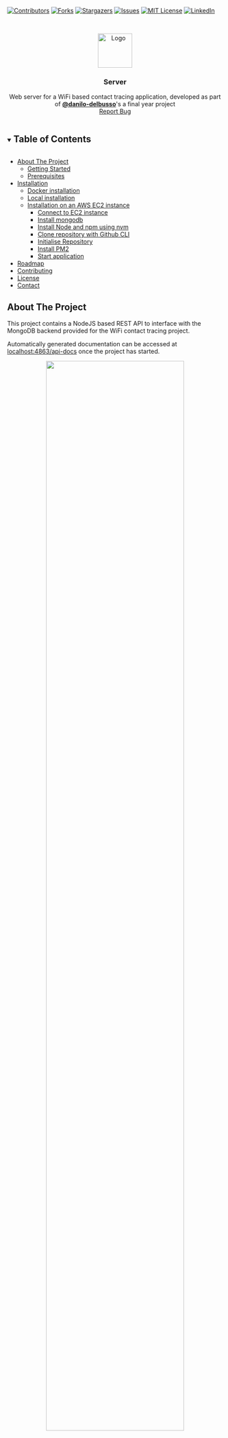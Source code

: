 [![Contributors][contributors-shield]][contributors-url]
[![Forks][forks-shield]][forks-url]
[![Stargazers][stars-shield]][stars-url]
[![Issues][issues-shield]][issues-url]
[![MIT License][license-shield]][license-url]
[![LinkedIn][linkedin-shield]][linkedin-url]

<!-- PROJECT LOGO -->
<br />
<p align="center">
  <a href="https://github.com/wifi-tracing/server">
    <img src="docs/icon.png" alt="Logo" width="80" height="80">
  </a>

<h3 align="center">Server</h3>

  <p align="center">
    Web server for a WiFi based contact tracing application, developed as part of <a href="https://github.com/danilo-delbusso"><b>@danilo-delbusso</b></a>'s a final year project
    <br />
    <a href="https://github.com/wifi-tracing/server/issues">Report Bug</a>
  </p>
</p>


<!-- TABLE OF CONTENTS -->
<details open="open">
  <summary><h2 style="display: inline-block">Table of Contents</h2></summary>
 <ul>
<li><a href="#about-the-project">About The Project</a><ul>
<li><a href="#getting-started">Getting Started</a></li>
<li><a href="#prerequisites">Prerequisites</a></li>
</ul>
</li>
<li><a href="#installation">Installation</a><ul>
<li><a href="#docker-installation">Docker installation</a></li>
<li><a href="#local-installation">Local installation</a></li>
<li><a href="#installation-on-an-aws-ec2-instance">Installation on an AWS EC2 instance</a><ul>
<li><a href="#connect-to-ec2-instance">Connect to EC2 instance</a></li>
<li><a href="#install-mongodb">Install mongodb</a></li>
<li><a href="#install-node-and-npm-using-nvm">Install Node and npm using nvm</a></li>
<li><a href="#clone-repository-with-github-cli">Clone repository with Github CLI</a></li>
<li><a href="#initialise-repository">Initialise Repository</a></li>
<li><a href="#install-pm2">Install PM2</a></li>
<li><a href="#start-application">Start application</a></li>
</ul>
</li>
</ul>
</li>
<li><a href="#roadmap">Roadmap</a></li>
<li><a href="#contributing">Contributing</a></li>
<li><a href="#license">License</a></li>
<li><a href="#contact">Contact</a></li>
</ul>

</ul>

</details>

## About The Project

This project contains a NodeJS based REST API to interface with the MongoDB backend provided for the WiFi contact
tracing project.

Automatically generated documentation can be accessed at [localhost:4863/api-docs](http://localhost:4683/api-docs) once
the project has started.

<p align="center">
  <img alt="" src="docs/screenshot-1.png" width="80%">
</p>

<!-- GETTING STARTED -->

### Getting Started

To get a local copy up and running follow these simple steps.

### Prerequisites

Installation for this project are described for linux. For other operating systems, please refer to the links provided.

* [Node.js](https://nodejs.org/en/)
* [npm](http://npmjs.com/)

It is suggested to install Node.js and npm using [nvm](https://github.com/nvm-sh/nvm#install--update-script).

## Installation

### Docker installation

This installation is the fastest, but requires [docker](https://docs.docker.com/engine/install/#server)
and [docker-compose](https://docs.docker.com/compose/install/#prerequisites).

Once installed run

```zsh
docker-compose up --build
```

And that's it! The server is running on `localhost:4683`

### Local installation

This installation is suggested for development.

```zsh
git clone https://github.com/wifi-tracing/server.git
```

Then download all dependencies

```zsh
npm install
```

Import the public key used by the package management system

```zsh
wget -qO - https://www.mongodb.org/static/pgp/server-4.2.asc | sudo apt-key add -
```

Add sources

```zsh
echo "deb [ arch=amd64,arm64 ] https://repo.mongodb.org/apt/ubuntu bionic/mongodb-org/4.2 multiverse" | sudo tee /etc/apt/sources.list.d/mongodb-org-4.2.list
```

Install MongoDB

```zsh
sudo apt update && sudo apt install -y mongodb-org
```

Start and verify the service

```zsh
sudo systemctl start mongod
sudo systemctl status mongod
```

Enable service restart on every reboot

```zsh
sudo systemctl enable mongod
```

Finally, start the server using

```zsh
npm start
```

Or, for a prettified view of the live API logs, run

```zsh
npm run dev
```

The server will start at [http://localhost:4863](http://localhost:4863)

### Installation on an AWS EC2 instance

This guide assumes you'll have started the EC2 instance already. For a guide on how to do it please refer
to [AWS's Documentation](https://docs.aws.amazon.com/quickstarts/latest/vmlaunch/step-1-launch-instance.html)

#### Connect to EC2 instance

1. Open an SSH client.
2. Locate your private key file. The key used to launch this instance is key.pem
3. Run this command, if necessary, to ensure your key is not publicly viewable.

```zsh
 chmod 400 key.pem
```

Connect to your instance using its Public DNS:

Example:

```zsh
 ssh -i "key.pem" ubuntu@ec2-ip-address.eu-west-2.compute.amazonaws.com
```

#### Install docker and docker-compose

For docker use

```zsh
sudo snap install docker
```

For docker-compose follow instructions [here](https://docs.docker.com/compose/install/#prerequisites)

#### Build Docker image and run it

```zsh
sudo docker-compose up --build
```

#### Initialise Repository

```zsh
npm i
```

The .env file is added for simplicity's sake. But it is important to  **CHANGE THE VALUES** for security reasons.

This is an overview of the used .env values:

| Name                         | Default Value                                                | Description                                                     |
| ---------------------------- | ------------------------------------------------------------ | --------------------------------------------------------------- |
| PORT                         | 4683                                                         | The port the server is going to run on                          |
| CLIENT_ORIGIN_URL            | http://localhost:3000                                        | The URL of the client in development mode                       |
| CLIENT_ORIGIN_URL_PRODUCTION | http://localhost:3000                                        | The URL of the client in production mode                        |
| DATABASE_URL                 | mongodb://localhost:27017/prj                                | The URL of the MongoDB to connect to                            |
| ENGLAND_GEOJSON_URL          | https://martinjc.github.io/UK-GeoJSON/json/eng/topo_wpc.json | The URL of the GeoJSON file containing England's county data    |
| TOKEN_KEY                    | uzTxjqj0SRG6QHkjMdKM9h98iEAxYL3S                             | The private key used to generate, verify, and decode JWT tokens |
| TOKEN_EXPIRATION_TIME        | 1m                                                           | The time of expiry of generate JWT tokens                       |
| API_PREFIX                   | /api/v1/                                                     | The prefix for the REST api                                     |

#### Install PM2

```zsh
npm install pm2@latest -g
```

#### Start application

```zsh
pm2 start npm --name "server" -- start
```

More information about PM2's configuration can be found on
their [official documentation](https://pm2.keymetrics.io/docs/usage/pm2-doc-single-page/)

<!-- ROADMAP -->

## Roadmap

See the [open issues](https://github.com/wifi-tracing/server/issues) for a list of proposed features (and known issues).


<!-- CONTRIBUTING -->

## Contributing

Contributions are what make the open source community such an amazing place to be learn, inspire, and create.

The repo itself is just used to show the project. It is **NOT** actively maintained. The author suggests forking the
project instead of opening new issues.

<!-- LICENSE -->

## License

Distributed under the MIT License. See `LICENSE` for more information.

<!-- CONTACT -->

## Contact

Danilo Del Busso - [@danilo_delbusso](https://twitter.com/danilo_delbusso)

### Attributions

<div>Icons made by <a href="https://www.freepik.com" title="Freepik">Freepik</a> from <a href="https://www.flaticon.com/" title="Flaticon">www.flaticon.com</a></div>

<!-- MARKDOWN LINKS & IMAGES -->
<!-- https://www.markdownguide.org/basic-syntax/#reference-style-links -->

[contributors-shield]: https://img.shields.io/github/contributors/wifi-tracing/server.svg?style=for-the-badge

[contributors-url]: https://github.com/wifi-tracing/server/graphs/contributors

[forks-shield]: https://img.shields.io/github/forks/wifi-tracing/server.svg?style=for-the-badge

[forks-url]: https://github.com/wifi-tracing/server/network/members

[stars-shield]: https://img.shields.io/github/stars/wifi-tracing/server.svg?style=for-the-badge

[stars-url]: https://github.com/wifi-tracing/server/stargazers

[issues-shield]: https://img.shields.io/github/issues/wifi-tracing/server.svg?style=for-the-badge

[issues-url]: https://github.com/wifi-tracing/server/issues

[license-shield]: https://img.shields.io/github/license/wifi-tracing/server.svg?style=for-the-badge

[license-url]: https://github.com/wifi-tracing/server/blob/master/LICENSE.txt

[linkedin-shield]: https://img.shields.io/badge/-LinkedIn-black.svg?style=for-the-badge&logo=linkedin&colorB=555

[linkedin-url]: https://www.linkedin.com/in/danilo-delbusso/
